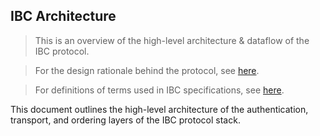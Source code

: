 ## IBC Architecture

> This is an overview of the high-level architecture & dataflow of the IBC protocol.

> For the design rationale behind the protocol, see [here](./IBC_DESIGN_RATIONALE.md).

> For definitions of terms used in IBC specifications, see [here](./IBC_TERMINOLOGY.md).

This document outlines the high-level architecture of the authentication, transport, and ordering layers of the IBC protocol stack.
